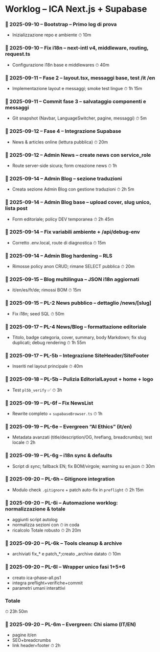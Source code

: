 # Worklog – ICA Next.js + Supabase

### 📌 2025-09-10 – Bootstrap – Primo log di prova
- Inizializzazione repo e ambiente
⏱ 10m

### 📌 2025-09-10 – Fix i18n – next-intl v4, middleware, routing, request.ts
- Configurazione i18n base e middlewares
⏱ 40m

### 📌 2025-09-11 – Fase 2 – layout.tsx, messaggi base, test /it /en
- Implementazione layout e messaggi; smoke test lingue
⏱ 1h 15m

### 📌 2025-09-11 – Commit fase 3 – salvataggio componenti e messaggi
- Git snapshot (Navbar, LanguageSwitcher, pagine, messaggi)
⏱ 5m

### 📌 2025-09-12 – Fase 4 – Integrazione Supabase
- News & articles online (lettura pubblica)
⏱ 20m

### 📌 2025-09-12 – Admin News – create news con service_role
- Route server-side sicura; form creazione news
⏱ 1h

### 📌 2025-09-14 – Admin Blog – sezione traduzioni
- Creata sezione Admin Blog con gestione traduzioni
⏱ 2h 5m

### 📌 2025-09-14 – Admin Blog base – upload cover, slug unico, lista post
- Form editoriale; policy DEV temporanea
⏱ 2h 45m

### 📌 2025-09-14 – Fix variabili ambiente + /api/debug-env
- Corretto .env.local, route di diagnostica
⏱ 15m

### 📌 2025-09-14 – Admin Blog hardening – RLS
- Rimosse policy anon CRUD; rimane SELECT pubblica
⏱ 20m

### 📌 2025-09-15 – Blog multilingua – JSON i18n aggiornati
- it/en/es/fr/de; rimossi BOM
⏱ 15m

### 📌 2025-09-15 – PL-2 News pubblico – dettaglio /news/[slug]
- Fix i18n; seed SQL
⏱ 50m

### 📌 2025-09-17 – PL-4 News/Blog – formattazione editoriale
- Titolo, badge categoria, cover, summary, body Markdown; fix slug duplicati; debug rendering
⏱ 1h 55m

### 📌 2025-09-17 – PL-5b – Integrazione SiteHeader/SiteFooter
- Inseriti nel layout principale
⏱ 40m

### 📌 2025-09-18 – PL-5b – Pulizia EditorialLayout + home + logo
- Test `pl5b_verify` ✅
⏱ 3h

### 📌 2025-09-19 – PL-6f – Fix NewsList
- Rewrite completo + `supabaseBrowser.ts`
⏱ 1h

### 📌 2025-09-19 – PL-6e – Evergreen “AI Ethics” (it/en)
- Metadata avanzati (title/description/OG, hreflang, breadcrumbs); test locale
⏱ 2h

### 📌 2025-09-19 – PL-6g – i18n sync & defaults
- Script di sync; fallback EN; fix BOM/virgole; warning su en.json
⏱ 30m

### 📌 2025-09-20 – PL-6h – Gitignore integration
- Modulo check `.gitignore` + patch auto-fix in `preflight`
⏱ 2h 15m

### 📌 2025-09-20 – PL-6i – Automazione worklog: normalizzazione & totale
- aggiunti script autolog
- normalizza sezioni con ⏱ in coda
- ricalcolo Totale robusto
⏱ 2h 20m

### 📌 2025-09-20 – PL-6k – Tools cleanup & archive
- archiviati fix_* e patch_*;creato _archive datato
⏱ 10m

### 📌 2025-09-20 – PL-6l – Wrapper unico fasi 1+5+6
- creato ica-phase-all.ps1
- integra preflight+verifiche+commit
- parametri umani interattivi

### Totale
⏱ 23h 50m

### 📌 2025-09-20 – PL-6m – Evergreen: Chi siamo (IT/EN)
- pagine it/en
- SEO+breadcrumbs
- link header+footer
⏱ 2h

